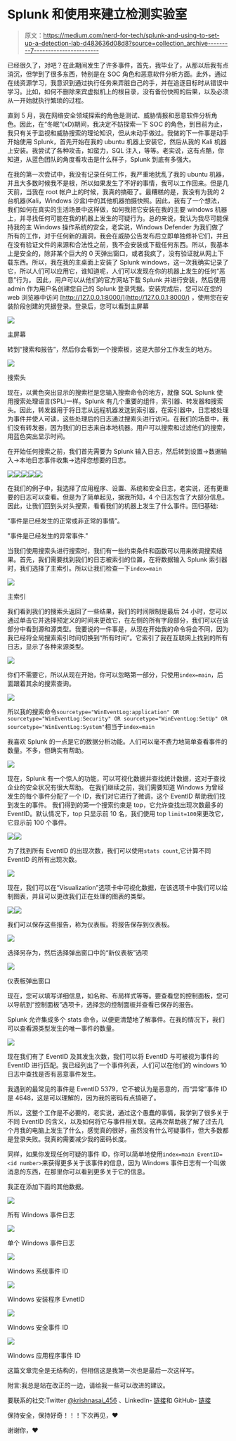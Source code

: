 # Splunk 和使用来建立检测实验室

> 原文：<https://medium.com/nerd-for-tech/splunk-and-using-to-set-up-a-detection-lab-d483636d08d8?source=collection_archive---------7----------------------->

已经很久了，对吧？在此期间发生了许多事件，首先，我毕业了，从那以后我有点消沉，但学到了很多东西，特别是在 SOC 角色和恶意软件分析方面。此外，通过在线资源学习，我意识到通过执行任务来弄脏自己的手，并在追逐目标时从错误中学习。比如，如何不删除来宾虚拟机上的根目录，没有备份快照的后果，以及必须从一开始就执行繁琐的过程。

直到 5 月，我在网络安全领域探索的角色是测试、威胁情报和恶意软件分析角色。因此，在“冬眠”(xD)期间，我决定不妨探索一下 SOC 的角色，到目前为止，我只有关于监视和威胁搜索的理论知识，但从未动手做过。我做的下一件事是动手开始使用 Splunk，首先开始在我的 ubuntu 机器上安装它，然后从我的 Kali 机器上安装。我尝试了各种攻击，如蛮力，SQL 注入，等等。老实说，这有点酷，你知道，从蓝色团队的角度看攻击是什么样子，Splunk 到底有多强大。

在我的第一次尝试中，我没有记录任何工作，我严重地扰乱了我的 ubuntu 机器，并且大多数时候我不是根，所以如果发生了不好的事情，我可以工作回来。但是几天前，当我在 root 帐户上的时候，我真的搞砸了。最糟糕的是，我没有为我的 2 台机器(Kali，Windows 沙盒)中的其他机器拍摄快照。因此，我有了一个想法，我们如何在真实的生活场景中这样做，如何我把它安装在我的主要 windows 机器上，并寻找任何可能在我的机器上发生的可疑行为。总的来说，我认为我尽可能保持我的主 Windows 操作系统的安全，老实说，Windows Defender 为我们做了所有的工作，对于任何新的漏洞，我会在威胁公告发布后立即单独修补它们，并且在没有验证文件的来源和合法性之前，我不会安装或下载任何东西。所以，我基本上是安全的，除非某个巨大的 0 天弹出窗口，或者我疯了，没有验证就从网上下载东西。所以，我在我的主桌面上安装了 Splunk windows，这一次我确实记录了它，所以人们可以应用它，谁知道呢，人们可以发现在你的机器上发生的任何“恶意”行为。
因此，用户可以从他们的官方网站下载 Splunk 并进行安装，然后使用 admin 作为用户名创建您自己的 Splunk 登录凭据。安装完成后，您可以在您的 web 浏览器中访问 [http://127.0.0.1:8000/](http://127.0.0.1:8000/) ，使用您在安装阶段创建的凭据登录。登录后，您可以看到主屏幕

![](img/c0d9d40fc174c6383b99b9f3146d548f.png)

主屏幕

转到“搜索和报告”，然后你会看到一个搜索板，这是大部分工作发生的地方。

![](img/a097f414a8cb393978625131e745919b.png)

搜索头

现在，以黄色突出显示的搜索栏是您输入搜索命令的地方，就像 SQL Splunk 使用搜索处理语言(SPL)一样。Splunk 有几个重要的组件，索引器、转发器和搜索头。因此，转发器用于将日志从远程机器发送到索引器，在索引器中，日志被处理为事件并使人可读，这些处理后的日志通过搜索头进行访问。在我们的场景中，我们没有转发器，因为我们的日志来自本地机器。用户可以搜索和过滤他们的搜索，用蓝色突出显示时间。

在开始任何搜索之前，我们首先需要为 Splunk 输入日志，然后转到设置→数据输入→本地日志事件收集→选择您想要的日志。

![](img/84aa18b1e1f7489dce20320767568cf4.png)![](img/5d9aa560944c79d2c54ee512e18f809d.png)![](img/bf76a7babfb3e268890f668c5aae0277.png)![](img/7200cfb7561c599b39ec75a19955b3e3.png)![](img/891efb908961d2c10a1958168a1865bb.png)

在我们的例子中，我选择了应用程序、设置、系统和安全日志，老实说，还有更重要的日志可以查看。但是为了简单起见，据我所知，4 个日志包含了大部分信息。因此，让我们回到头对头搜索，看看我们的机器上发生了什么事件。回归基础:

“事件是已经发生的正常或非正常的事情”。

"事件是已经发生的异常事件."

当我们使用搜索头进行搜索时，我们有一些约束条件和函数可以用来微调搜索结果。首先，我们需要找到我们的日志被索引的位置，在将数据输入 Splunk 索引器时，我们选择了主索引。所以让我们检查一下`index=main`

![](img/972576521e03280703d0b636fbec4651.png)

主索引

我们看到我们的搜索头返回了一些结果，我们的时间限制是最后 24 小时，您可以通过单击它并选择预定义的时间来更改它，在左侧的所有字段部分，我们可以在该部分中看到源和源类型。我要说的一件事是，从现在开始我的命令将会不同，因为我已经将全局搜索索引时间切换到“所有时间”。它索引了我在互联网上找到的所有日志，显示了各种来源类型。

![](img/5852f02428ea58d17e525d0ac6922cee.png)

你们不需要它，所以从现在开始，你可以忽略第一部分，只使用`index=main`，后面跟着其余的搜索查询。

![](img/09d38a5541c744493e41dcd5d873e57b.png)

所以我的搜索命令`sourcetype="WinEventLog:application" OR sourcetype="WinEventLog:Security" OR sourcetype="WinEventLog:SetUp" OR sourcetype="WinEventLog:System"`相当于`index=main`

我喜欢 Splunk 的一点是它的数据分析功能。人们可以毫不费力地简单查看事件的数量。不多，但确实有帮助。

![](img/8165a32e8824dca657047384fc18f13c.png)

现在，Splunk 有一个惊人的功能，可以可视化数据并查找统计数据，这对于查找企业的安全状况有很大帮助。
在我们继续之前，我们需要知道 Windows 为曾经发生的每个事件分配了一个 ID，我们对它进行了微调，这个 EventID 帮助我们找到发生的事件。
我们得到的第一个搜索约束是 top，它允许查找出现次数最多的 EventID。默认情况下，top 只显示前 10 名，我们使用 top `limit=100`来更改它，它显示前 100 个事件。

![](img/b1a30be92f7d08104df07c581ac3c325.png)![](img/55db94a7d5308255a8fb543f471e2262.png)

为了找到所有 EventID 的出现次数，我们可以使用`stats count`,它计算不同 EventID 的所有出现次数。

![](img/7ada52b2207a62e6fd348ae9430effc6.png)

现在，我们可以在“Visualization”选项卡中可视化数据，在该选项卡中我们可以绘制图表，并且可以更改我们正在处理的图表的类型。

![](img/d7ebc528b7300049bd7c975aecd5f518.png)![](img/9ce36113a40f7eee6bb3e45138bb2d57.png)

我们可以保存这些报告，称为仪表板。将报告保存到仪表板。

![](img/209fa29f51cf339e5d4e61e72785230b.png)

选择另存为，然后选择弹出窗口中的“新仪表板”选项

![](img/b56ce8cfdbcdddbe19d52e0fe3943fcf.png)

仪表板弹出窗口

现在，您可以填写详细信息，如名称、布局样式等等。要查看您的控制面板，您可以导航到“控制面板”选项卡，选择您的控制面板并查看已保存的报告。

Splunk 允许集成多个 stats 命令，以便更清楚地了解事件。在我的情况下，我们可以查看源类型发生的唯一事件的数量。

![](img/24f1da5bf77cf2fd2af895c24b9bf76b.png)

现在我们有了 EventID 及其发生次数，我们可以将 EventID 与可被视为事件的 EventID 进行匹配。我已经列出了一个事件列表，人们可以在他们的 windows 10 日志中查找是否有恶意事件发生。

我遇到的最常见的事件是 EventID 5379，它不被认为是恶意的，而“异常”事件 ID 是 4648，这是可以理解的，因为我的密码有点搞砸了。

所以，这整个工作是不必要的，老实说，通过这个愚蠢的事情，我学到了很多关于不同 EventID 的含义，以及如何将它与事件相关联。这再次帮助我了解了过去几个月我的电脑上发生了什么，感觉真的很好，虽然没有什么可疑事件，但大多数都是登录失败。我真的需要减少我的密码长度。

同样，如果你发现任何可疑的事件 ID，你可以简单地使用`index=main EventID=<id number>`来获得更多关于该事件的信息，因为 Windows 事件日志有一个叫做消息的东西，在那里你可以看到更多关于它的信息。

我正在添加下面的其他数据。

![](img/56f26aec51eba6e8cf6519698376ccdc.png)

所有 Windows 事件日志

![](img/f17b5421ef7739f56aafd5b3bb45c7e9.png)

单个 Windows 事件日志

![](img/43c58233993530b5e7ff74367bdef7bd.png)

Windows 系统事件 ID

![](img/77f233c457e656daa92aa1077b370ce9.png)

Windows 安装程序 EvnetID

![](img/f9803869c8174d9b12869e10d77ebe37.png)

Windows 安全事件 ID

![](img/c233866f99e68c7798aca96b84ce2619.png)

Windows 应用程序事件 ID

这篇文章完全是无结构的，但相信这是我第一次也是最后一次这样写。

附言:我总是站在改正的一边，请给我一些可以改进的建议。

要联系的社交:Twitter [@krishnasai_456](https://twitter.com/krishnasai_456) 、LinkedIn- [链接](https://www.linkedin.com/in/krishna-sai-marella-892b62155/)和 GitHub- [链接](https://github.com/Presidentsu/)

保持安全，保持好奇！！！下次再见，❤

谢谢你，❤